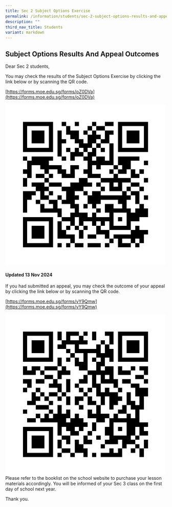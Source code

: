 ```yaml
---
title: Sec 2 Subject Options Exercise
permalink: /information/students/sec-2-subject-options-results-and-appeal-outcome/
description: ""
third_nav_title: Students
variant: markdown
---
```

Subject Options Results And Appeal Outcomes
-----------------------

Dear Sec 2 students,  

You may check the results of the Subject Options Exercise by clicking the link below or by scanning the QR code.

[https://forms.moe.edu.sg/forms/oZ0DVa](https://forms.moe.edu.sg/forms/oZ0DVa)

![](/images/Results_of_Subject_Allocation_for_Secondary_3_2025_QR.png)

#### Updated 13 Nov 2024

If you had submitted an appeal, you may check the outcome of your appeal by clicking the link below or by scanning the QR code.

[https://forms.moe.edu.sg/forms/vY9Qmw](https://forms.moe.edu.sg/forms/vY9Qmw)

![](/images/Release_of_Results_for_Subject_Options_Appeal_2024_QR.png)
Please refer to the booklist on the school website to purchase your lesson materials accordingly. You will be informed of your Sec 3 class on the first day of school next year.

Thank you.